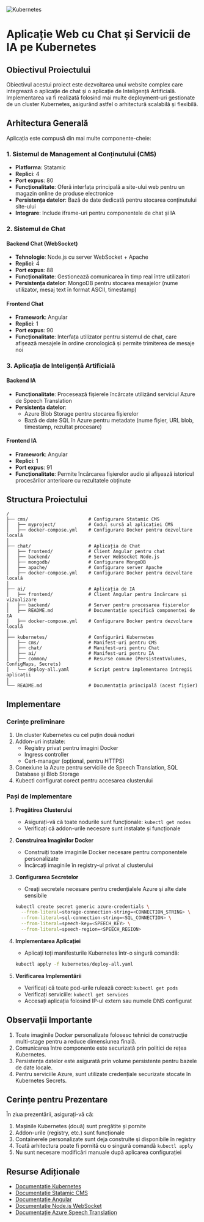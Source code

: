 ![Kubernetes](https://camo.githubusercontent.com/9fb8c7cad55c2ac1f2f94927172a2fd43f1ca48993952ac62f87684664309ee1/68747470733a2f2f74656368737461636b2d67656e657261746f722e76657263656c2e6170702f6b756265726e657465732d69636f6e2e737667)

# Aplicație Web cu Chat și Servicii de IA pe Kubernetes

## Obiectivul Proiectului

Obiectivul acestui proiect este dezvoltarea unui website complex care integrează o aplicație de chat și o aplicație de Inteligență Artificială. Implementarea va fi realizată folosind mai multe deployment-uri gestionate de un cluster Kubernetes, asigurând astfel o arhitectură scalabilă și flexibilă.

## Arhitectura Generală

Aplicația este compusă din mai multe componente-cheie:

### 1. Sistemul de Management al Conținutului (CMS)

- **Platforma**: Statamic
- **Replici**: 4
- **Port expus**: 80
- **Funcționalitate**: Oferă interfața principală a site-ului web pentru un magazin online de produse electronice
- **Persistența datelor**: Bază de date dedicată pentru stocarea conținutului site-ului
- **Integrare**: Include iframe-uri pentru componentele de chat și IA

### 2. Sistemul de Chat

#### Backend Chat (WebSocket)
- **Tehnologie**: Node.js cu server WebSocket + Apache
- **Replici**: 4
- **Port expus**: 88
- **Funcționalitate**: Gestionează comunicarea în timp real între utilizatori
- **Persistența datelor**: MongoDB pentru stocarea mesajelor (nume utilizator, mesaj text în format ASCII, timestamp)

#### Frontend Chat
- **Framework**: Angular
- **Replici**: 1
- **Port expus**: 90
- **Funcționalitate**: Interfața utilizator pentru sistemul de chat, care afișează mesajele în ordine cronologică și permite trimiterea de mesaje noi

### 3. Aplicația de Inteligență Artificială

#### Backend IA
- **Funcționalitate**: Procesează fișierele încărcate utilizând serviciul Azure de Speech Translation
- **Persistența datelor**: 
  - Azure Blob Storage pentru stocarea fișierelor
  - Bază de date SQL în Azure pentru metadate (nume fișier, URL blob, timestamp, rezultat procesare)

#### Frontend IA
- **Framework**: Angular
- **Replici**: 1
- **Port expus**: 91
- **Funcționalitate**: Permite încărcarea fișierelor audio și afișează istoricul procesărilor anterioare cu rezultatele obținute

## Structura Proiectului

```
/
├── cms/                      # Configurare Statamic CMS
│   ├── myproject/            # Codul sursă al aplicației CMS
│   ├── docker-compose.yml    # Configurare Docker pentru dezvoltare locală
│
├── chat/                     # Aplicația de Chat
│   ├── frontend/             # Client Angular pentru chat
│   ├── backend/              # Server WebSocket Node.js
│   ├── mongodb/              # Configurare MongoDB
│   ├── apache/               # Configurare server Apache
│   ├── docker-compose.yml    # Configurare Docker pentru dezvoltare locală
│
├── ai/                       # Aplicația de IA
│   ├── frontend/             # Client Angular pentru încărcare și vizualizare
│   ├── backend/              # Server pentru procesarea fișierelor
│   ├── README.md             # Documentație specifică componentei de IA
│   ├── docker-compose.yml    # Configurare Docker pentru dezvoltare locală
│
├── kubernetes/               # Configurări Kubernetes
│   ├── cms/                  # Manifest-uri pentru CMS
│   ├── chat/                 # Manifest-uri pentru Chat
│   ├── ai/                   # Manifest-uri pentru IA
│   ├── common/               # Resurse comune (PersistentVolumes, ConfigMaps, Secrets)
│   └── deploy-all.yaml       # Script pentru implementarea întregii aplicații
│
└── README.md                 # Documentația principală (acest fișier)
```

## Implementare

### Cerințe preliminare

1. Un cluster Kubernetes cu cel puțin două noduri
2. Addon-uri instalate:
   - Registry privat pentru imagini Docker
   - Ingress controller
   - Cert-manager (opțional, pentru HTTPS)
3. Conexiune la Azure pentru serviciile de Speech Translation, SQL Database și Blob Storage
4. Kubectl configurat corect pentru accesarea clusterului

### Pași de Implementare

1. **Pregătirea Clusterului**
   - Asigurați-vă că toate nodurile sunt funcționale: `kubectl get nodes`
   - Verificați că addon-urile necesare sunt instalate și funcționale

2. **Construirea Imaginilor Docker**
   - Construiți toate imaginile Docker necesare pentru componentele personalizate
   - Încărcați imaginile în registry-ul privat al clusterului

3. **Configurarea Secretelor**
   - Creați secretele necesare pentru credențialele Azure și alte date sensibile
   ```bash
   kubectl create secret generic azure-credentials \
     --from-literal=storage-connection-string=<CONNECTION_STRING> \
     --from-literal=sql-connection-string=<SQL_CONNECTION> \
     --from-literal=speech-key=<SPEECH_KEY> \
     --from-literal=speech-region=<SPEECH_REGION>
   ```

4. **Implementarea Aplicației**
   - Aplicați toți manifesturile Kubernetes într-o singură comandă:
   ```bash
   kubectl apply -f kubernetes/deploy-all.yaml
   ```

5. **Verificarea Implementării**
   - Verificați că toate pod-urile rulează corect: `kubectl get pods`
   - Verificați serviciile: `kubectl get services`
   - Accesați aplicația folosind IP-ul extern sau numele DNS configurat

## Observații Importante

1. Toate imaginile Docker personalizate folosesc tehnici de construcție multi-stage pentru a reduce dimensiunea finală.
2. Comunicarea între componente este securizată prin politici de rețea Kubernetes.
3. Persistența datelor este asigurată prin volume persistente pentru bazele de date locale.
4. Pentru serviciile Azure, sunt utilizate credențiale securizate stocate în Kubernetes Secrets.

## Cerințe pentru Prezentare

În ziua prezentării, asigurați-vă că:
1. Mașinile Kubernetes (două) sunt pregătite și pornite
2. Addon-urile (registry, etc.) sunt funcționale
3. Containerele personalizate sunt deja construite și disponibile în registry
4. Toată arhitectura poate fi pornită cu o singură comandă `kubectl apply`
5. Nu sunt necesare modificări manuale după aplicarea configurației

## Resurse Adiționale

- [Documentație Kubernetes](https://kubernetes.io/docs/)
- [Documentație Statamic CMS](https://statamic.dev/)
- [Documentație Angular](https://angular.io/docs)
- [Documentație Node.js WebSocket](https://github.com/websockets/ws)
- [Documentație Azure Speech Translation](https://docs.microsoft.com/en-us/azure/cognitive-services/speech-service/speech-translation)
